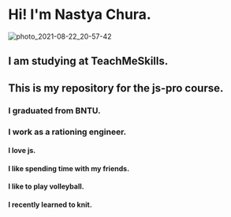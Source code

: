 # Нi! I'm Nastya Chura.

![photo_2021-08-22_20-57-42](https://user-images.githubusercontent.com/60580806/130366088-3cb9cb9a-17fc-4727-886f-57539e0713a6.jpg)

## I am studying at TeachMeSkills.
## This is my repository for the js-pro course.

### I graduated from BNTU.
### I work as a rationing engineer.

#### I love js.
#### I like spending time with my friends.
#### I like to play volleyball.
#### I recently learned to knit.
